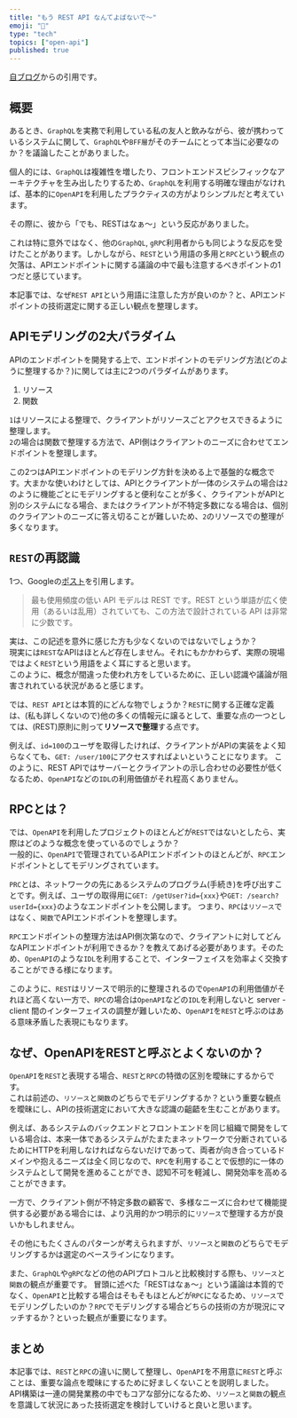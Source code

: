 ```yaml
---
title: "もう REST API なんてよばないで〜"
emoji: "📝"
type: "tech"
topics: ["open-api"]
published: true
---
```



  [自ブログ](https://blog.hedrall.work/posts/2023-10-24-no-more-rest)からの引用です。
  
  ## 概要

あるとき、`GraphQL`を実務で利用している私の友人と飲みながら、彼が携わっているシステムに関して、`GraphQL`や`BFF層`がそのチームにとって本当に必要なのか？を議論したことがありました。

個人的には、`GraphQL`は複雑性を増したり、フロントエンドスピシフィックなアーキテクチャを生み出したりするため、`GraphQL`を利用する明確な理由がなければ、基本的に`OpenAPI`を利用したプラクティスの方がよりシンプルだと考えています。

その際に、彼から「でも、RESTはなぁ〜」という反応がありました。

これは特に意外ではなく、他の`GraphQL`, `gRPC`利用者からも同じような反応を受けたことがあります。しかしながら、`REST`という用語の多用と`RPC`という観点の欠落は、APIエンドポイントに関する議論の中で最も注意するべきポイントの1つだと感じています。

本記事では、なぜ`REST API`という用語に注意した方が良いのか？と、APIエンドポイントの技術選定に関する正しい観点を整理します。

## APIモデリングの2大パラダイム

APIのエンドポイントを開発する上で、エンドポイントのモデリング方法(どのように整理するか？)に関しては主に2つのパラダイムがあります。

1. リソース
2. 関数

`1`はリソースによる整理で、クライアントがリソースごとアクセスできるように整理します。 <br/>
`2`の場合は関数で整理する方法で、API側はクライアントのニーズに合わせてエンドポイントを整理します。

この2つはAPIエンドポイントのモデリング方針を決める上で基盤的な概念です。大まかな使いわけとしては、APIとクライアントが一体のシステムの場合は`2`のように機能ごとにモデリングすると便利なことが多く、クライアントがAPIと別のシステムになる場合、またはクライアントが不特定多数になる場合は、個別のクライアントのニーズに答え切ることが難しいため、`2`のリソースでの整理が多くなります。

## `REST`の再認識

1つ、Googleの[ポスト](https://cloud.google.com/blog/ja/products/api-management/understanding-grpc-openapi-and-rest-and-when-to-use-them)を引用します。

> 最も使用頻度の低い API モデルは REST です。REST という単語が広く使用（あるいは乱用）されていても、この方法で設計されている API は非常に少数です。

実は、この記述を意外に感じた方も少なくないのではないでしょうか？<br/>
現実には`REST`なAPIはほとんど存在しません。それにもかかわらず、実際の現場ではよく`REST`という用語をよく耳にすると思います。<br/>
このように、概念が間違った使われ方をしているために、正しい認識や議論が阻害されれている状況があると感じます。<br/>

では、`REST API`とは本質的にどんな物でしょうか？`REST`に関する正確な定義は、(私も詳しくないので)他の多くの情報元に譲るとして、重要な点の一つとしては、(REST)原則に則って**リソースで整理**する点です。

例えば、`id=100`のユーザを取得したければ、クライアントがAPIの実装をよく知らなくても、`GET: /user/100`にアクセスすればよいということになります。
このように、REST APIではサーバーとクライアントの示し合わせの必要性が低くなるため、`OpenAPI`などの`IDL`の利用価値がそれ程高くありません。

## RPCとは？

では、`OpenAPI`を利用したプロジェクトのほとんどが`REST`ではないとしたら、実際はどのような概念を使っているのでしょうか？<br/>
一般的に、`OpenAPI`で管理されているAPIエンドポイントのほとんどが、`RPC`エンドポイントとしてモデリングされています。

`PRC`とは、ネットワークの先にあるシステムのプログラム(手続き)を呼び出すことです。例えば、ユーザの取得用に`GET: /getUser?id={xxx}`や`GET: /search?userId={xxx}`のようなエンドポイントを公開します。
つまり、`RPC`は`リソース`ではなく、`関数`でAPIエンドポイントを整理します。

`RPC`エンドポイントの整理方法はAPI側次第なので、クライアントに対してどんなAPIエンドポイントが利用できるか？を教えてあげる必要があります。そのため、`OpenAPI`のような`IDL`を利用することで、インターフェイスを効率よく交換することができる様になります。

このように、`REST`はリソースで明示的に整理されるので`OpenAPI`の利用価値がそれほど高くない一方で、`RPC`の場合は`OpenAPI`などの`IDL`を利用しないと server - client 間のインターフェイスの調整が難しいため、`OpenAPI`を`REST`と呼ぶのはある意味矛盾した表現にもなります。

## なぜ、OpenAPIをRESTと呼ぶとよくないのか？

`OpenAPI`を`REST`と表現する場合、`REST`と`RPC`の特徴の区別を曖昧にするからです。</br>
これは前述の、`リソース`と`関数`のどちらでモデリングするか？という重要な観点を曖昧にし、APIの技術選定において大きな認識の齟齬を生むことがあります。

例えば、あるシステムのバックエンドとフロントエンドを同じ組織で開発をしている場合は、本来一体であるシステムがたまたまネットワークで分断されているためにHTTPを利用しなければならないだけであって、両者が向き合っているドメインや抱えるニーズは全く同じなので、`RPC`を利用することで仮想的に一体のシステムとして開発を進めることができ、認知不可を軽減し、開発効率を高めることができます。

一方で、クライアント側が不特定多数の顧客で、多様なニーズに合わせて機能提供する必要がある場合には、より汎用的かつ明示的に`リソース`で整理する方が良いかもしれません。

その他にもたくさんのパターンが考えられますが、`リソース`と`関数`のどちらでモデリングするかは選定のベースラインになります。

また、`GraphQL`や`gRPC`などの他のAPIプロトコルと比較検討する際も、`リソース`と`関数`の観点が重要です。
冒頭に述べた「RESTはなぁ〜」という議論は本質的でなく、`OpenAPI`と比較する場合はそもそもほとんどが`RPC`になるため、`リソース`でモデリングしたいのか？`RPC`でモデリングする場合どちらの技術の方が現況にマッチするか？といった観点が重要になります。

## まとめ

本記事では、`REST`と`RPC`の違いに関して整理し、`OpenAPI`を不用意に`REST`と呼ぶことは、重要な論点を曖昧にするために好ましくないことを説明しました。<br/>
API構築は一連の開発業務の中でもコアな部分になるため、`リソース`と`関数`の観点を意識して状況にあった技術選定を検討していけると良いと思います。


  
